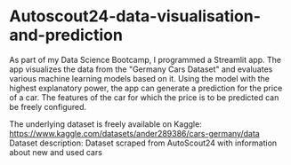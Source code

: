 # Autoscout24-data-visualisation-and-prediction
 
As part of my Data Science Bootcamp, I programmed a Streamlit app. 
The app visualizes the data from the "Germany Cars Dataset" and evaluates various machine learning models based on it. 
Using the model with the highest explanatory power, the app can generate a prediction for the price of a car. 
The features of the car for which the price is to be predicted can be freely configured.

The underlying dataset is freely available on Kaggle: https://www.kaggle.com/datasets/ander289386/cars-germany/data
Dataset description: Dataset scraped from AutoScout24 with information about new and used cars